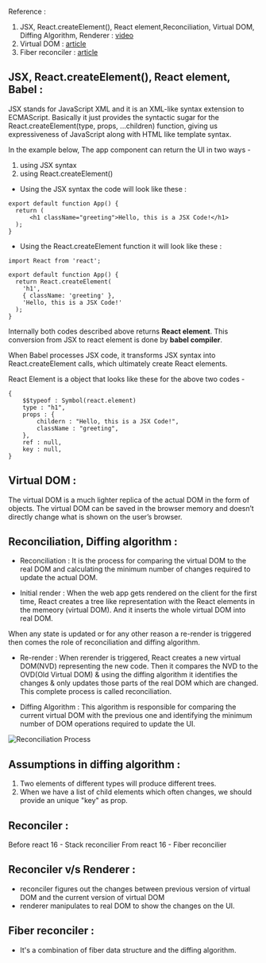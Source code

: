 Reference :
1. JSX, React.createElement(), React element,Reconciliation, Virtual DOM, Diffing Algorithm, Renderer : 
   [video](https://www.youtube.com/watch?v=7YhdqIR2Yzo&list=PLxRVWC-K96b0ktvhd16l3xA6gncuGP7gJ&index=1)
2. Virtual DOM : [article](https://blog.logrocket.com/virtual-dom-react/)
3. Fiber reconciler : [article](https://www.velotio.com/engineering-blog/react-fiber-algorithm)

## JSX, React.createElement(), React element, Babel :
JSX stands for JavaScript XML and it is an XML-like syntax extension to ECMAScript. Basically it just provides the syntactic sugar for the React.createElement(type, props, ...children) function, giving us expressiveness of JavaScript along with HTML like template syntax.

In the example below, 
The app component can return the UI in two ways -
1. using JSX syntax
2. using React.createElement()

- Using the JSX syntax the code will look like these :

```JS
export default function App() {
  return (
      <h1 className="greeting">Hello, this is a JSX Code!</h1>
  );
}
```
- Using the React.createElement function it will look like these :

```JS
import React from 'react';

export default function App() {
  return React.createElement(
    'h1',
    { className: 'greeting' },
    'Hello, this is a JSX Code!'
  );
}
```

Internally both codes described above returns **React element**. This conversion from JSX to react element is done by **babel compiler**. 

When Babel processes JSX code, it transforms JSX syntax into React.createElement calls, which ultimately create React elements. 

React Element is a object that looks like these for the above two codes -
```JS
{
    $$typeof : Symbol(react.element)
    type : "h1",
    props : {
        childern : "Hello, this is a JSX Code!",
        className : "greeting",
    },
    ref : null,
    key : null,
}
``` 

## Virtual DOM :
The virtual DOM is a much lighter replica of the actual DOM in the form of objects. The virtual DOM can be saved in the browser memory and doesn’t directly change what is shown on the user’s browser.

## Reconciliation, Diffing algorithm :
- Reconciliation :  It is the process for comparing the virtual DOM to the real DOM and calculating the minimum number of changes required to update the actual DOM. 

- Initial render : When the web app gets rendered on the client for the first time, React creates a tree like representation with the React elements in the memeory (virtual DOM). And it inserts the whole virtual DOM into real DOM. 
  
When any state is updated or for any other reason a re-render is triggered then comes the role of reconciliation and diffing algorithm.

- Re-render : When rerender is triggered, React creates a new virtual DOM(NVD) representing the new code. Then it compares the NVD to the OVD(Old Virtual DOM) & using the diffing algorithm it identifies the changes & only updates those parts of the real DOM which are changed. This complete process is called reconciliation. 

- Diffing Algorithm : This algorithm is responsible for comparing the current virtual DOM with the previous one and identifying the minimum number of DOM operations required to update the UI. 

![Reconciliation Process](https://blog.logrocket.com/wp-content/uploads/2023/01/5-react-actual-dom-update-repaint.png)
  
## Assumptions in diffing algorithm :
1. Two elements of different types will produce different trees.
2. When we have a list of child elements which often changes, we should provide an unique "key" as prop.

## Reconciler :
Before react 16 - Stack reconcilier 
From react 16 - Fiber reconcilier
   
## Reconciler v/s Renderer :
- reconciler figures out the changes between previous version of virtual DOM and the current version of virtual DOM
- renderer manipulates to real DOM to show the changes on the UI.
   
## Fiber reconciler :
- It's a combination of fiber data structure and the diffing algorithm. 

